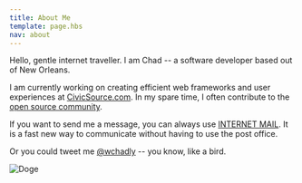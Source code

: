 ```yaml
---
title: About Me
template: page.hbs
nav: about
---
```


Hello, gentle internet traveller. I am Chad -- a software developer based out of New Orleans.

I am currently working on creating efficient web frameworks and user experiences at [CivicSource.com](https://www.civicsource.com/careers/). In my spare time, I often contribute to the [open source community](https://github.com/chadly).

If you want to send me a message, you can always use [INTERNET MAIL](mailto:blog@chadly.net). It is a fast new way to communicate without having to use the post office.

Or you could tweet me [@wchadly](https://twitter.com/wchadly) -- you know, like a bird.

![Doge](doge.jpg "much informative")
